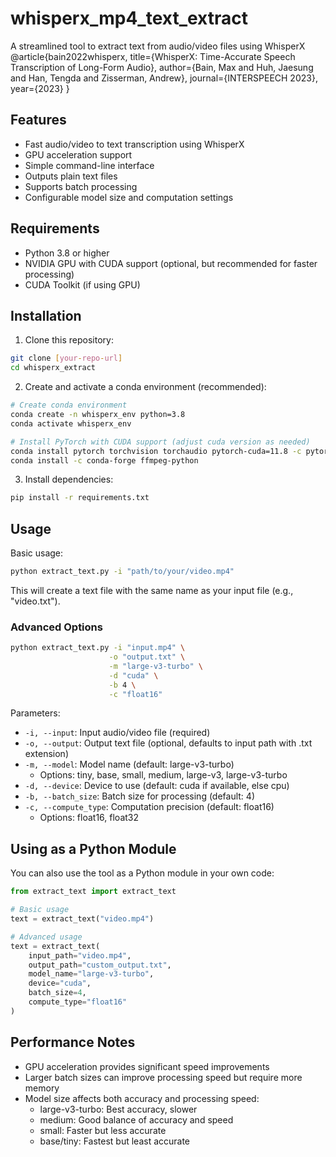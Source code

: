 # whisperx_mp4_text_extract

A streamlined tool to extract text from audio/video files using WhisperX 
@article{bain2022whisperx,
  title={WhisperX: Time-Accurate Speech Transcription of Long-Form Audio},
  author={Bain, Max and Huh, Jaesung and Han, Tengda and Zisserman, Andrew},
  journal={INTERSPEECH 2023},
  year={2023}
}

## Features

- Fast audio/video to text transcription using WhisperX
- GPU acceleration support
- Simple command-line interface
- Outputs plain text files
- Supports batch processing
- Configurable model size and computation settings

## Requirements

- Python 3.8 or higher
- NVIDIA GPU with CUDA support (optional, but recommended for faster processing)
- CUDA Toolkit (if using GPU)

## Installation

1. Clone this repository:
```bash
git clone [your-repo-url]
cd whisperx_extract
```

2. Create and activate a conda environment (recommended):
```bash
# Create conda environment
conda create -n whisperx_env python=3.8
conda activate whisperx_env

# Install PyTorch with CUDA support (adjust cuda version as needed)
conda install pytorch torchvision torchaudio pytorch-cuda=11.8 -c pytorch -c nvidia
conda install -c conda-forge ffmpeg-python
```

3. Install dependencies:
```bash
pip install -r requirements.txt
```

## Usage

Basic usage:
```bash
python extract_text.py -i "path/to/your/video.mp4"
```

This will create a text file with the same name as your input file (e.g., "video.txt").

### Advanced Options

```bash
python extract_text.py -i "input.mp4" \
                      -o "output.txt" \
                      -m "large-v3-turbo" \
                      -d "cuda" \
                      -b 4 \
                      -c "float16"
```

Parameters:
- `-i, --input`: Input audio/video file (required)
- `-o, --output`: Output text file (optional, defaults to input path with .txt extension)
- `-m, --model`: Model name (default: large-v3-turbo)
  - Options: tiny, base, small, medium, large-v3, large-v3-turbo
- `-d, --device`: Device to use (default: cuda if available, else cpu)
- `-b, --batch_size`: Batch size for processing (default: 4)
- `-c, --compute_type`: Computation precision (default: float16)
  - Options: float16, float32

## Using as a Python Module

You can also use the tool as a Python module in your own code:

```python
from extract_text import extract_text

# Basic usage
text = extract_text("video.mp4")

# Advanced usage
text = extract_text(
    input_path="video.mp4",
    output_path="custom_output.txt",
    model_name="large-v3-turbo",
    device="cuda",
    batch_size=4,
    compute_type="float16"
)
```

## Performance Notes

- GPU acceleration provides significant speed improvements
- Larger batch sizes can improve processing speed but require more memory
- Model size affects both accuracy and processing speed:
  - large-v3-turbo: Best accuracy, slower
  - medium: Good balance of accuracy and speed
  - small: Faster but less accurate
  - base/tiny: Fastest but least accurate
